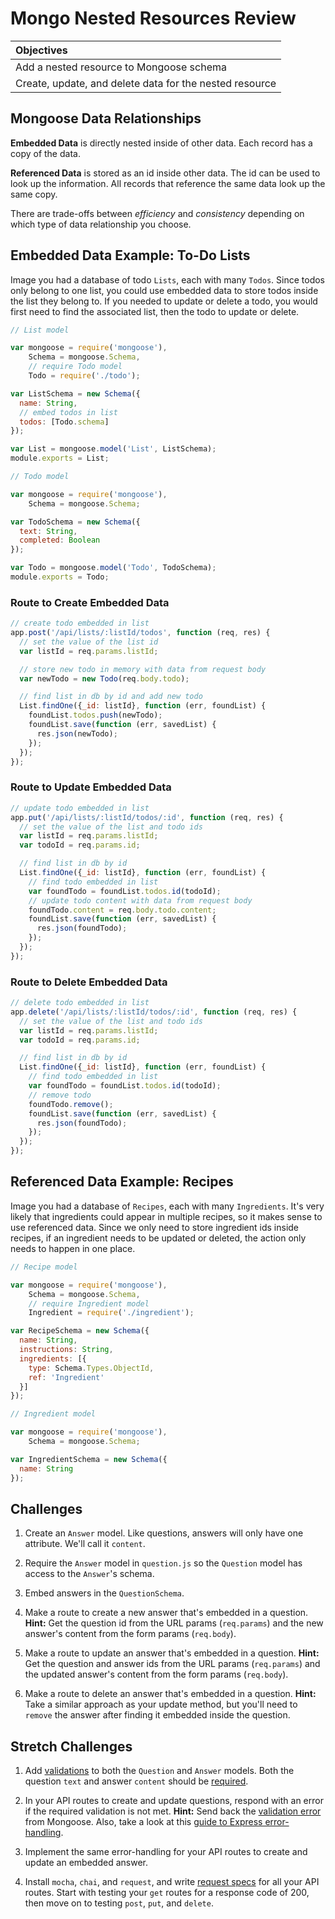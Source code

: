 # Mongo Nested Resources Review

| Objectives |
| :--- |
| Add a nested resource to Mongoose schema |
| Create, update, and delete data for the nested resource |

## Mongoose Data Relationships

**Embedded Data** is directly nested inside of other data. Each record has a copy of the data.

**Referenced Data** is stored as an id inside other data. The id can be used to look up the information. All records that reference the same data look up the same copy.

There are trade-offs between *efficiency* and *consistency* depending on which type of data relationship you choose.

## Embedded Data Example: To-Do Lists

Image you had a database of todo `Lists`, each with many `Todos`. Since todos only belong to one list, you could use embedded data to store todos inside the list they belong to. If you needed to update or delete a todo, you would first need to find the associated list, then the todo to update or delete.

```js
// List model

var mongoose = require('mongoose'),
    Schema = mongoose.Schema,
    // require Todo model
    Todo = require('./todo');

var ListSchema = new Schema({
  name: String,
  // embed todos in list
  todos: [Todo.schema]
});

var List = mongoose.model('List', ListSchema);
module.exports = List;
```

```js
// Todo model

var mongoose = require('mongoose'),
    Schema = mongoose.Schema;

var TodoSchema = new Schema({
  text: String,
  completed: Boolean
});

var Todo = mongoose.model('Todo', TodoSchema);
module.exports = Todo;
```

### Route to Create Embedded Data

```js
// create todo embedded in list
app.post('/api/lists/:listId/todos', function (req, res) {
  // set the value of the list id
  var listId = req.params.listId;

  // store new todo in memory with data from request body
  var newTodo = new Todo(req.body.todo);

  // find list in db by id and add new todo
  List.findOne({_id: listId}, function (err, foundList) {
    foundList.todos.push(newTodo);
    foundList.save(function (err, savedList) {
      res.json(newTodo);
    });
  });
});
```

### Route to Update Embedded Data

```js
// update todo embedded in list
app.put('/api/lists/:listId/todos/:id', function (req, res) {
  // set the value of the list and todo ids
  var listId = req.params.listId;
  var todoId = req.params.id;

  // find list in db by id
  List.findOne({_id: listId}, function (err, foundList) {
    // find todo embedded in list
    var foundTodo = foundList.todos.id(todoId);
    // update todo content with data from request body
    foundTodo.content = req.body.todo.content;
    foundList.save(function (err, savedList) {
      res.json(foundTodo);
    });
  });
});
```

### Route to Delete Embedded Data

```js
// delete todo embedded in list
app.delete('/api/lists/:listId/todos/:id', function (req, res) {
  // set the value of the list and todo ids
  var listId = req.params.listId;
  var todoId = req.params.id;

  // find list in db by id
  List.findOne({_id: listId}, function (err, foundList) {
    // find todo embedded in list
    var foundTodo = foundList.todos.id(todoId);
    // remove todo
    foundTodo.remove();
    foundList.save(function (err, savedList) {
      res.json(foundTodo);
    });
  });
});
```

## Referenced Data Example: Recipes

Image you had a database of `Recipes`, each with many `Ingredients`. It's very likely that ingredients could appear in multiple recipes, so it makes sense to use referenced data. Since we only need to store ingredient ids inside recipes, if an ingredient needs to be updated or deleted, the action only needs to happen in one place.

```js
// Recipe model

var mongoose = require('mongoose'),
    Schema = mongoose.Schema,
    // require Ingredient model
    Ingredient = require('./ingredient');

var RecipeSchema = new Schema({
  name: String,
  instructions: String,
  ingredients: [{
    type: Schema.Types.ObjectId,
    ref: 'Ingredient'
  }]
});
```

```js
// Ingredient model

var mongoose = require('mongoose'),
    Schema = mongoose.Schema;

var IngredientSchema = new Schema({
  name: String
});
```

## Challenges

1. Create an `Answer` model. Like questions, answers will only have one attribute. We'll call it `content`.

2. Require the `Answer` model in `question.js` so the `Question` model has access to the `Answer`'s schema.

3. Embed answers in the `QuestionSchema`.

4. Make a route to create a new answer that's embedded in a question. **Hint:** Get the question id from the URL params (`req.params`) and the new answer's content from the form params (`req.body`).

5. Make a route to update an answer that's embedded in a question. **Hint:** Get the question and answer ids from the URL params (`req.params`) and the updated answer's content from the form params (`req.body`).

6. Make a route to delete an answer that's embedded in a question. **Hint:** Take a similar approach as your update method, but you'll need to `remove` the answer after finding it embedded inside the question.

## Stretch Challenges

1. Add <a href="http://mongoosejs.com/docs/validation" target="_blank">validations</a> to both the `Question` and `Answer` models. Both the question `text` and answer `content` should be <a href="http://mongoosejs.com/docs/api.html#schematype_SchemaType-required" target="_blank">required</a>.

2. In your API routes to create and update questions, respond with an error if the required validation is not met. **Hint:** Send back the <a href="http://mongoosejs.com/docs/validation#validation-errors" target="_blank">validation error</a> from Mongoose. Also, take a look at this <a href="http://expressjs.com/guide/error-handling.html" target="_blank">guide to Express error-handling</a>.

3. Implement the same error-handling for your API routes to create and update an embedded answer.

4. Install `mocha`, `chai`, and `request`, and write <a href="https://github.com/sf-wdi-19-20/modules/tree/master/w3_d4_2_js_integration_testing" target="_blank">request specs</a> for all your API routes. Start with testing your `get` routes for a response code of 200, then move on to testing `post`, `put`, and `delete`.
